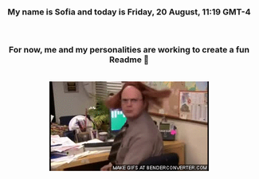 


<div align="center">
<h3 >My name is Sofia and today is Friday, 20 August, 11:19 GMT-4</h3><br>
<h3 >For now, me and my personalities are working to create a fun Readme 👋
</h3><br>
<img src='img/dwight.gif' alt='working...'/>
</div>
